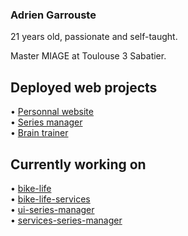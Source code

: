### Adrien Garrouste

21 years old, passionate and self-taught.  

Master MIAGE at Toulouse 3 Sabatier.  

## Deployed web projects

• <a href="https://1irda.alwaysdata.net/">Personnal website</a>   
• <a href="https://seriesmanager.alwaysdata.net/">Series manager</a>    
• <a href="https://brain-trainer.alwaysdata.net/">Brain trainer</a>

## Currently working on

• <a href="https://github.com/1-irdA/bike-life">bike-life</a>   
• <a href="https://github.com/1-irdA/bike-life-services">bike-life-services</a>   
• <a href="https://github.com/1-irdA/ui-series-manager">ui-series-manager</a>   
• <a href="https://github.com/1-irdA/services-series-manager">services-series-manager</a>   

